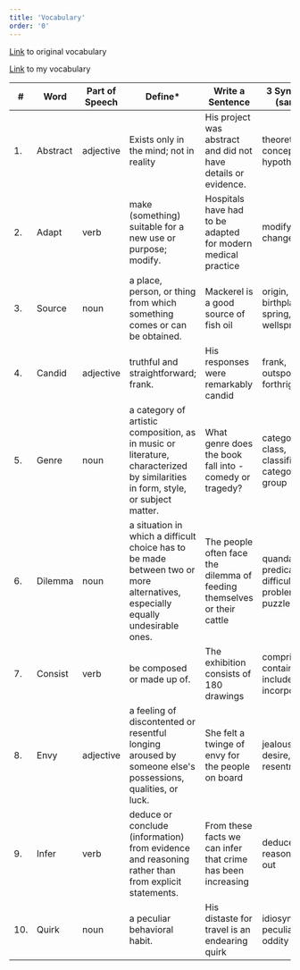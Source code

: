 ```yaml
---
title: 'Vocabulary'
order: '0'
---
```


[Link](https://docs.google.com/spreadsheets/d/1o1L-GHEAS4RSgR1p0Kf-g5Y2FWBBofTnP3frsEDARuI/edit#gid=0) to original vocabulary

[Link](https://docs.google.com/spreadsheets/d/1sRwO0xl1VAW-ICe6qFsqrfaetWl8sqN9glcVEop9yVY/edit#gid=0) to my vocabulary

| #   | Word     | Part of Speech | Define\*                                                                                                                        | Write a Sentence                                                        | 3 Synonyms (same)\*                                    | 3 Antonyms (opposite)            |
| --- | -------- | -------------- | ------------------------------------------------------------------------------------------------------------------------------- | ----------------------------------------------------------------------- | ------------------------------------------------------ | -------------------------------- |
| 1.  | Abstract | adjective      | Exists only in the mind; not in reality                                                                                         | His project was abstract and did not have details or evidence.          | theoretical, conceptual, hypothetical                  | actual, concrete                 |
| 2.  | Adapt    | verb           | make (something) suitable for a new use or purpose; modify.                                                                     | Hospitals have had to be adapted for modern medical practice            | modify, alter, change, adjust                          | preserve                         |
| 3.  | Source   | noun           | a place, person, or thing from which something comes or can be obtained.                                                        | Mackerel is a good source of fish oil                                   | origin, birthplace, spring, wellspring                 | consequnce, effect, end          |
| 4.  | Candid   | adjective      | truthful and straightforward; frank.                                                                                            | His responses were remarkably candid                                    | frank, outspoken, forthright                           | secretive, guarded, insincere    |
| 5.  | Genre    | noun           | a category of artistic composition, as in music or literature, characterized by similarities in form, style, or subject matter. | What genre does the book fall into - comedy or tragedy?                 | category, class, classification, categorization, group | polyphony                        |
| 6.  | Dilemma  | noun           | a situation in which a difficult choice has to be made between two or more alternatives, especially equally undesirable ones.   | The people often face the dilemma of feeding themselves or their cattle | quandary, predicament, difficulty, problem, puzzle     | extrication, rebutment, freedom  |
| 7.  | Consist  | verb           | be composed or made up of.                                                                                                      | The exhibition consists of 180 drawings                                 | comprise, contain, include, incorporate                | clash, jar, conflict, contradict |
| 8.  | Envy     | adjective      | a feeling of discontented or resentful longing aroused by someone else's possessions, qualities, or luck.                       | She felt a twinge of envy for the people on board                       | jealously, desire, resentment                          | generosity                       |
| 9.  | Infer    | verb           | deduce or conclude (information) from evidence and reasoning rather than from explicit statements.                              | From these facts we can infer that crime has been increasing            | deduce, reason, work out                               | abstain, disbelieve, neglect     |
| 10. | Quirk    | noun           | a peculiar behavioral habit.                                                                                                    | His distaste for travel is an endearing quirk                           | idiosyncrasy, peculiarity, oddity                      | normality, usualness, inability. |
